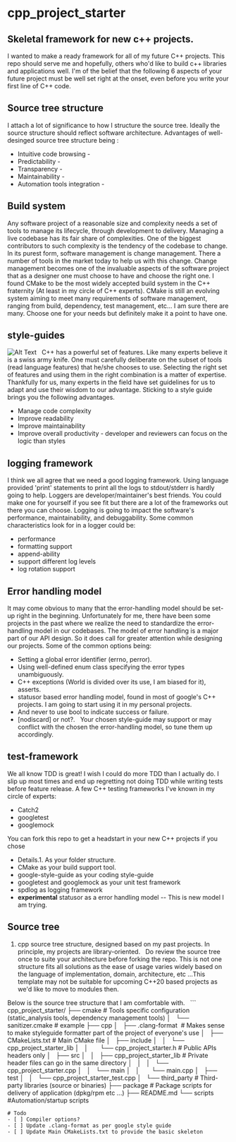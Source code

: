 # cpp_project_starter  


## Skeletal framework for new c++ projects.  
I wanted to make a ready framework for all of my future C++ projects. This repo should serve me and hopefully, others who'd like to build c++ libraries and applications well. I'm of the belief that the following 6 aspects of your future project must be well set right at the onset, even before you write your first line of C++ code. 

## Source tree structure
I attach a lot of significance to how I structure the source tree. Ideally the source structure should reflect software architecture. Advantages of well-desinged source tree structure being :  
* Intuitive code browsing -  
* Predictability -  
* Transparency -  
* Maintainability -    
* Automation tools integration -  

## Build system
Any software project of a reasonable size and complexity needs a set of tools to manage its lifecycle, through development to delivery. Managing a live codebase has its fair share of complexities. One of the biggest contributors to such complexity is the tendency of the codebase to change. In its purest form, software management is change management. There a number of tools in the market today to help us with this change. Change management becomes one of the invaluable aspects of the software project that as a designer one must choose to have and choose the right one. I found CMake to be the most widely accepted build system in the C++ fraternity (At least in my circle of C++ experts). CMake is still an evolving system aiming to meet many requirements of software management, ranging from build, dependency, test management, etc... I am sure there are many. Choose one for your needs but definitely make it a point to have one.

## style-guides
![Alt Text](https://media.giphy.com/media/10KIsXhwdoerHW/giphy.gif)  
C++ has a powerful set of features. Like many experts believe it is a swiss army knife. One must carefully deliberate on the subset of tools (read language features) that he/she chooses to use. Selecting the right set of features and using them in the right combination is a matter of expertise. Thankfully for us, many experts in the field have set guidelines for us to adapt and use their wisdom to our advantage. Sticking to a style guide brings you the following advantages.  
* Manage code complexity  
* Improve readability  
* Improve maintainability  
* Improve overall productivity - developer and reviewers can focus on the logic than styles  

## logging framework
I think we all agree that we need a good logging framework. Using language provided 'print' statements to print all the logs to stdout/stderr is hardly going to help. Loggers are developer/maintainer's best friends. You could make one for yourself if you see fit but there are a lot of the frameworks out there you can choose. Logging is going to impact the software's performance, maintainability, and debuggability. Some common characteristics look for in a logger could be:
* performance  
* formatting support  
* append-ability   
* support different log levels    
* log rotation support  

## Error handling model
It may come obvious to many that the error-handling model should be set-up right in the beginning. Unfortunately for me, there have been some projects in the past where we realize the need to standardize the error-handling model in our codebases. The model of error handling is a major part of our API design. So it does call for greater attention while designing our projects. Some of the common options being:    
* Setting a global error identifier (errno, perror).  
* Using well-defined enum class specifying the error types unambiguously.  
* C++ exceptions (World is divided over its use, I am biased for it), asserts.  
* statusor based error handling model, found in most of google's C++ projects. I am going to start using it in my personal projects.  
* And never to use bool to indicate success or failure.  
* [nodiscard] or not?.  
Your chosen style-guide may support or may conflict with the chosen the error-handling model, so tune them up accordingly.   

## test-framework
We all know TDD is great! I wish I could do more TDD than I actually do. I slip up most times and end up regretting not doing TDD while writing tests before feature release. A few C++ testing frameworks I've known in my circle of experts:
* Catch2  
* googletest  
* googlemock

You can fork this repo to get a headstart in your new C++ projects if you chose  
* Details.1. As your folder structure.
* CMake as your build support tool.  
* google-style-guide as your coding style-guide  
* googletest and googlemock as your unit test framework  
* spdlog as logging framework  
* **experimental** statusor as a error handling model -- This is new model I am trying.  
  
## Source tree
1. cpp source tree structure, designed based on my past projects. In principle, my projects are library-oriented.  
Do review the source tree once to suite your architecture before forking the repo. This is not one structure fits all solutions as the ease of usage varies widely based on the language of implementation, domain, architecture, etc ...This template may not be suitable for upcoming C++20 based projects as we'd like to move to modules then.

Below is the source tree structure that I am comfortable with.
  ```
cpp_project_starter/
├── cmake # Tools specific configuration (static_analysis tools, dependency management tools)
│   └── sanitizer.cmake # example
├── cpp
│   ├── .clang-format  # Makes sense to make styleguide formatter part of the project of everyone's use
│   ├── CMakeLists.txt # Main CMake file
│   ├── include
│   │   └── cpp_project_starter_lib
│   │       └── cpp_project_starter.h # Public APIs headers only
│   ├── src
│   │   ├── cpp_project_starter_lib # Private header files can go in the same directory
│   │   │   └── cpp_project_starter.cpp
│   │   └── main
│   │       └── main.cpp
│   ├── test
│   │   └── cpp_project_starter_test.cpp
│   └── third_party # Third-party libraries (source or binaries)
├── package # Package scripts for delivery of application (dpkg/rpm etc ...)
├── README.md 
└── scripts #Automation/startup scripts
```
# Todo
- [ ] Compiler options?
- [ ] Update .clang-format as per google style guide
- [ ] Update Main CMakeLists.txt to provide the basic skeleton
